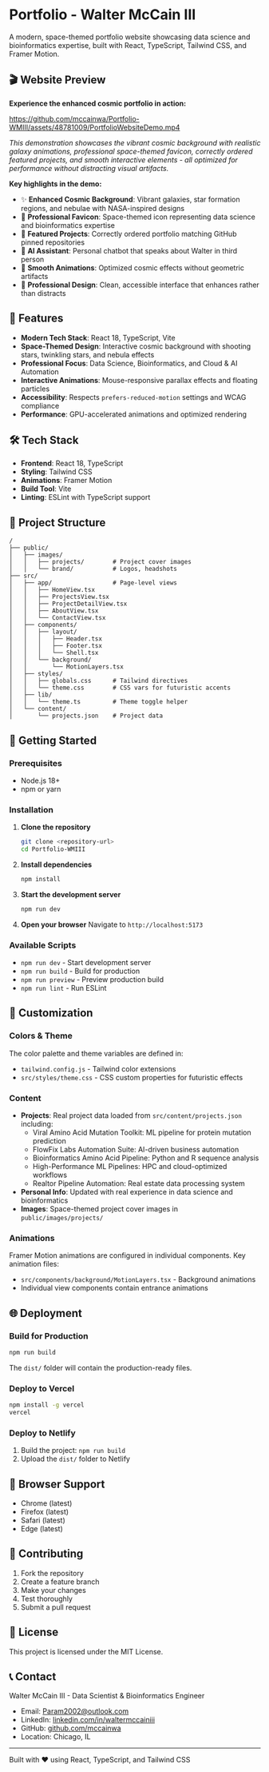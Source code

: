 # Portfolio - Walter McCain III

A modern, space-themed portfolio website showcasing data science and bioinformatics expertise, built with React, TypeScript, Tailwind CSS, and Framer Motion.

## 🎬 Website Preview

**Experience the enhanced cosmic portfolio in action:**

https://github.com/mccainwa/Portfolio-WMIII/assets/48781009/PortfolioWebsiteDemo.mp4

*This demonstration showcases the vibrant cosmic background with realistic galaxy animations, professional space-themed favicon, correctly ordered featured projects, and smooth interactive elements - all optimized for performance without distracting visual artifacts.*

**Key highlights in the demo:**
- ✨ **Enhanced Cosmic Background**: Vibrant galaxies, star formation regions, and nebulae with NASA-inspired designs
- 🎯 **Professional Favicon**: Space-themed icon representing data science and bioinformatics expertise
- 📂 **Featured Projects**: Correctly ordered portfolio matching GitHub pinned repositories
- 🤖 **AI Assistant**: Personal chatbot that speaks about Walter in third person
- 🎨 **Smooth Animations**: Optimized cosmic effects without geometric artifacts
- 📱 **Professional Design**: Clean, accessible interface that enhances rather than distracts

## 🚀 Features

- **Modern Tech Stack**: React 18, TypeScript, Vite
- **Space-Themed Design**: Interactive cosmic background with shooting stars, twinkling stars, and nebula effects
- **Professional Focus**: Data Science, Bioinformatics, and Cloud & AI Automation
- **Interactive Animations**: Mouse-responsive parallax effects and floating particles
- **Accessibility**: Respects `prefers-reduced-motion` settings and WCAG compliance
- **Performance**: GPU-accelerated animations and optimized rendering

## 🛠️ Tech Stack

- **Frontend**: React 18, TypeScript
- **Styling**: Tailwind CSS
- **Animations**: Framer Motion
- **Build Tool**: Vite
- **Linting**: ESLint with TypeScript support

## 📁 Project Structure

```
/
├── public/
│   ├── images/
│   │   ├── projects/        # Project cover images
│   │   └── brand/           # Logos, headshots
├── src/
│   ├── app/                 # Page-level views
│   │   ├── HomeView.tsx
│   │   ├── ProjectsView.tsx
│   │   ├── ProjectDetailView.tsx
│   │   ├── AboutView.tsx
│   │   └── ContactView.tsx
│   ├── components/
│   │   ├── layout/
│   │   │   ├── Header.tsx
│   │   │   ├── Footer.tsx
│   │   │   └── Shell.tsx
│   │   └── background/
│   │       └── MotionLayers.tsx
│   ├── styles/
│   │   ├── globals.css      # Tailwind directives
│   │   └── theme.css        # CSS vars for futuristic accents
│   ├── lib/
│   │   └── theme.ts         # Theme toggle helper
│   └── content/
│       └── projects.json    # Project data
```

## 🚀 Getting Started

### Prerequisites

- Node.js 18+
- npm or yarn

### Installation

1. **Clone the repository**
   ```bash
   git clone <repository-url>
   cd Portfolio-WMIII
   ```

2. **Install dependencies**
   ```bash
   npm install
   ```

3. **Start the development server**
   ```bash
   npm run dev
   ```

4. **Open your browser**
   Navigate to `http://localhost:5173`

### Available Scripts

- `npm run dev` - Start development server
- `npm run build` - Build for production
- `npm run preview` - Preview production build
- `npm run lint` - Run ESLint

## 🎨 Customization

### Colors & Theme

The color palette and theme variables are defined in:
- `tailwind.config.js` - Tailwind color extensions
- `src/styles/theme.css` - CSS custom properties for futuristic effects

### Content

- **Projects**: Real project data loaded from `src/content/projects.json` including:
  - Viral Amino Acid Mutation Toolkit: ML pipeline for protein mutation prediction
  - FlowFix Labs Automation Suite: AI-driven business automation
  - Bioinformatics Amino Acid Pipeline: Python and R sequence analysis
  - High-Performance ML Pipelines: HPC and cloud-optimized workflows
  - Realtor Pipeline Automation: Real estate data processing system
- **Personal Info**: Updated with real experience in data science and bioinformatics
- **Images**: Space-themed project cover images in `public/images/projects/`

### Animations

Framer Motion animations are configured in individual components. Key animation files:
- `src/components/background/MotionLayers.tsx` - Background animations
- Individual view components contain entrance animations

## 🌐 Deployment

### Build for Production

```bash
npm run build
```

The `dist/` folder will contain the production-ready files.

### Deploy to Vercel

```bash
npm install -g vercel
vercel
```

### Deploy to Netlify

1. Build the project: `npm run build`
2. Upload the `dist/` folder to Netlify

## 📱 Browser Support

- Chrome (latest)
- Firefox (latest)
- Safari (latest)
- Edge (latest)

## 🤝 Contributing

1. Fork the repository
2. Create a feature branch
3. Make your changes
4. Test thoroughly
5. Submit a pull request

## 📄 License

This project is licensed under the MIT License.

## 📞 Contact

Walter McCain III - Data Scientist & Bioinformatics Engineer
- Email: Param2002@outlook.com
- LinkedIn: [linkedin.com/in/waltermccainiii](https://linkedin.com/in/waltermccainiii)
- GitHub: [github.com/mccainwa](https://github.com/mccainwa)
- Location: Chicago, IL

---

Built with ❤️ using React, TypeScript, and Tailwind CSS
